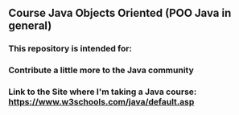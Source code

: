 ## Course Java Objects Oriented (POO Java in general) 

### This repository is intended for:

### Contribute a little more to the Java community

### Link to the Site where I'm taking a Java course: https://www.w3schools.com/java/default.asp
